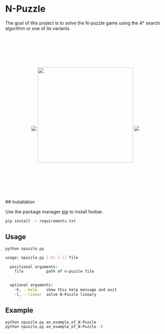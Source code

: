 # N-Puzzle

The goal of this project is to solve the N-puzzle game using the A* search algorithm or one of its variants.


<p align="center">
    <img src="https://miro.medium.com/max/420/1*HppvOLfDxXqQRFn0Cv2dHQ.gif" vspace="100">
    <img width= "300" src="https://upload.wikimedia.org/wikipedia/commons/f/f9/Greedy-search-path.gif" vspace="100">
    <img src="https://miro.medium.com/max/420/1*2jRCHqAbTCY7W7oG5ntMOQ.gif" vspace="100">
</p>
## Installation

Use the package manager [pip](https://pip.pypa.io/en/stable/) to install foobar.

```bash
pip install -r requirements.txt
```

## Usage

```python npuzzle.py```

```bash
usage: npuzzle.py [-h] [-l] file

  positional arguments:
    file          path of n-puzzle file


  optional arguments:
    -h, --help    show this help message and exit
    -l, --linear  solve N-Puzzle lineary

```

## Example

```
python npuzzle.py an_example_of_N-Puzzle
python npuzzle.py an_example_of_N-Puzzle -l
```
